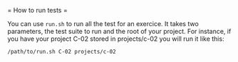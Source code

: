 = How to run tests =

You can use `run.sh` to run all the test for an exercice. It takes two parameters,
the test suite to run and the root of your project. For instance, if you have your
project C-02 stored in projects/c-02 you will run it like this:

```shell
/path/to/run.sh C-02 projects/c-02
```
